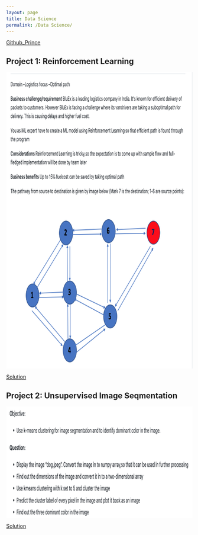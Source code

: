 ```yaml
---
layout: page
title: Data Science
permalink: /Data Science/
---
```


[Github_Prince](https://github.com/princeklat03)

## Project 1: Reinforcement Learning
<img src="/images/Reinforcement_learning.png" height="800" align="center"/>

[Solution](https://github.com/princeklat03/Reinforcement-Learning/blob/main/Reinforcement%20Learning.ipynb)

## Project 2: Unsupervised Image Seqmentation
<img src="/images/Unsupervised.png" height="300" align="center"/>

[Solution](https://github.com/princeklat03/Unsupervised_Learning/blob/main/Unsupervised%20Learning.ipynb)
